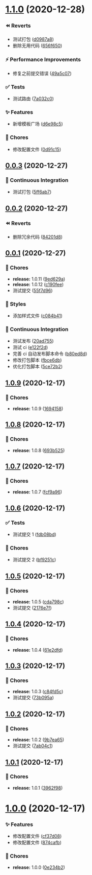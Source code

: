 # [1.1.0](https://github.com/9ui/laihua-web7.0/compare/v0.0.3...v1.1.0) (2020-12-28)

### ⏪ Reverts

- 测试打包 ([d0987a8](https://github.com/9ui/laihua-web7.0/commit/d0987a8))
- 删除无用代码 ([656f650](https://github.com/9ui/laihua-web7.0/commit/656f650))

### ⚡ Performance Improvements

- 修复之前提交错误 ([49a5c07](https://github.com/9ui/laihua-web7.0/commit/49a5c07))

### ✅ Tests

- 测试路由 ([7a032c0](https://github.com/9ui/laihua-web7.0/commit/7a032c0))

### ✨ Features

- 新增模板广场 ([d6e98c5](https://github.com/9ui/laihua-web7.0/commit/d6e98c5))

### 🎫 Chores

- 修改配置文件 ([0d91c15](https://github.com/9ui/laihua-web7.0/commit/0d91c15))

## [0.0.3](https://github.com/9ui/laihua-web7.0/compare/v0.0.2...v0.0.3) (2020-12-27)

### 🔧 Continuous Integration

- 测试打包 ([5ff6ab7](https://github.com/9ui/laihua-web7.0/commit/5ff6ab7))

## [0.0.2](https://github.com/9ui/laihua-web7.0/compare/v0.0.1...v0.0.2) (2020-12-27)

### ⏪ Reverts

- 删除冗余代码 ([84201d8](https://github.com/9ui/laihua-web7.0/commit/84201d8))

## [0.0.1](https://github.com/9ui/laihua-web7.0/compare/v1.0.9...v0.0.1) (2020-12-27)

### 🎫 Chores

- **release:** 1.0.11 ([9ed629a](https://github.com/9ui/laihua-web7.0/commit/9ed629a))
- **release:** 1.0.12 ([c190fee](https://github.com/9ui/laihua-web7.0/commit/c190fee))
- 测试提交 ([55f7d96](https://github.com/9ui/laihua-web7.0/commit/55f7d96))

### 💄 Styles

- 添加样式文件 ([c084b41](https://github.com/9ui/laihua-web7.0/commit/c084b41))

### 🔧 Continuous Integration

- 测试发布 ([20ad755](https://github.com/9ui/laihua-web7.0/commit/20ad755))
- 测试 ci ([e122f2d](https://github.com/9ui/laihua-web7.0/commit/e122f2d))
- 完善 ci 自动发布脚本命令 ([b80ed8d](https://github.com/9ui/laihua-web7.0/commit/b80ed8d))
- 修改打包脚本 ([fbce6db](https://github.com/9ui/laihua-web7.0/commit/fbce6db))
- 优化打包脚本 ([5ce72b2](https://github.com/9ui/laihua-web7.0/commit/5ce72b2))

## [1.0.9](https://github.com/9ui/laihua-web7.0/compare/v1.0.8...v1.0.9) (2020-12-17)

### 🎫 Chores

- **release:** 1.0.9 ([1694158](https://github.com/9ui/laihua-web7.0/commit/1694158))

## [1.0.8](https://github.com/9ui/laihua-web7.0/compare/v1.0.7...v1.0.8) (2020-12-17)

### 🎫 Chores

- **release:** 1.0.8 ([693b525](https://github.com/9ui/laihua-web7.0/commit/693b525))

## [1.0.7](https://github.com/9ui/laihua-web7.0/compare/v1.0.6...v1.0.7) (2020-12-17)

### 🎫 Chores

- **release:** 1.0.7 ([fcf9a96](https://github.com/9ui/laihua-web7.0/commit/fcf9a96))

## [1.0.6](https://github.com/9ui/laihua-web7.0/compare/v1.0.5...v1.0.6) (2020-12-17)

### ✅ Tests

- 测试提交 1 ([fdb08bd](https://github.com/9ui/laihua-web7.0/commit/fdb08bd))

### 🎫 Chores

- 测试提交 2 ([bf9251c](https://github.com/9ui/laihua-web7.0/commit/bf9251c))

## [1.0.5](https://github.com/9ui/laihua-web7.0/compare/v1.0.4...v1.0.5) (2020-12-17)

### 🎫 Chores

- **release:** 1.0.5 ([cda798c](https://github.com/9ui/laihua-web7.0/commit/cda798c))
- 测试提交 ([2176e7f](https://github.com/9ui/laihua-web7.0/commit/2176e7f))

## [1.0.4](https://github.com/9ui/laihua-web7.0/compare/v1.0.3...v1.0.4) (2020-12-17)

### 🎫 Chores

- **release:** 1.0.4 ([61e2dfd](https://github.com/9ui/laihua-web7.0/commit/61e2dfd))

## [1.0.3](https://github.com/9ui/laihua-web7.0/compare/v1.0.2...v1.0.3) (2020-12-17)

### 🎫 Chores

- **release:** 1.0.3 ([c84fd5c](https://github.com/9ui/laihua-web7.0/commit/c84fd5c))
- 测试提交 ([73b095a](https://github.com/9ui/laihua-web7.0/commit/73b095a))

## [1.0.2](https://github.com/9ui/laihua-web7.0/compare/v1.0.1...v1.0.2) (2020-12-17)

### 🎫 Chores

- **release:** 1.0.2 ([9b7ea65](https://github.com/9ui/laihua-web7.0/commit/9b7ea65))
- 测试提交 ([7ab04c1](https://github.com/9ui/laihua-web7.0/commit/7ab04c1))

## [1.0.1](https://github.com/9ui/laihua-web7.0/compare/v1.0.0...v1.0.1) (2020-12-17)

### 🎫 Chores

- **release:** 1.0.1 ([3962f98](https://github.com/9ui/laihua-web7.0/commit/3962f98))

# [1.0.0](https://github.com/9ui/laihua-web7.0/compare/874cafb...v1.0.0) (2020-12-17)

### ✨ Features

- 修改配置文件 ([cf37d08](https://github.com/9ui/laihua-web7.0/commit/cf37d08))
- 修改配置文件 ([874cafb](https://github.com/9ui/laihua-web7.0/commit/874cafb))

### 🎫 Chores

- **release:** 1.0.0 ([0e234b2](https://github.com/9ui/laihua-web7.0/commit/0e234b2))
